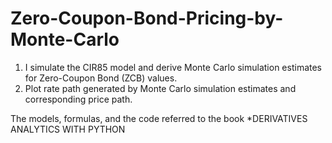 # Zero-Coupon-Bond-Pricing-by-Monte-Carlo

1. I simulate the CIR85 model and derive Monte Carlo simulation estimates for Zero-Coupon Bond (ZCB) values.  
2. Plot rate path generated by Monte Carlo simulation estimates and corresponding price path.   
  
The models, formulas, and the code referred to the book *DERIVATIVES ANALYTICS WITH PYTHON
